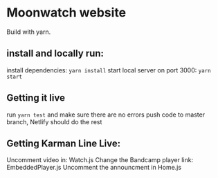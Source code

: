 # Moonwatch website

Build with yarn.

## install and locally run:
install dependencies: `yarn install`
start local server on port 3000: `yarn start`

## Getting it live
run `yarn test` and make sure there are no errors
push code to master branch, Netlify should do the rest

## Getting Karman Line Live:
Uncomment video in: Watch.js
Change the Bandcamp player link: EmbeddedPlayer.js
Uncomment the announcment in Home.js
